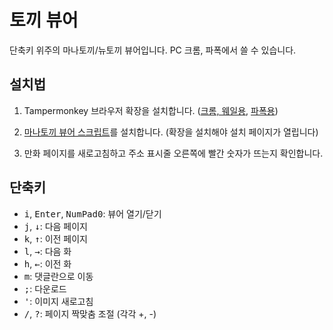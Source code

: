 # 토끼 뷰어

단축키 위주의 마나토끼/뉴토끼 뷰어입니다. PC 크롬, 파폭에서 쓸 수 있습니다.

## 설치법

1. Tampermonkey 브라우저 확장을 설치합니다.
   ([크롬, 웨일용](https://chrome.google.com/webstore/detail/tampermonkey/dhdgffkkebhmkfjojejmpbldmpobfkfo?hl=en),
   [파폭용](https://addons.mozilla.org/en-US/firefox/addon/tampermonkey/))

2. [마나토끼 뷰어 스크립트](https://greasyfork.org/scripts/418090-/code/manatoki_viewer.user.js)를
   설치합니다. (확장을 설치해야 설치 페이지가 열립니다)

3. 만화 페이지를 새로고침하고 주소 표시줄 오른쪽에 빨간 숫자가 뜨는지 확인합니다.

## 단축키

- <kbd>i</kbd>, <kbd>Enter</kbd>, <kbd>NumPad0</kbd>: 뷰어 열기/닫기
- <kbd>j</kbd>, <kbd>↓</kbd>: 다음 페이지
- <kbd>k</kbd>, <kbd>↑</kbd>: 이전 페이지
- <kbd>l</kbd>, <kbd>→</kbd>: 다음 화
- <kbd>h</kbd>, <kbd>←</kbd>: 이전 화
- <kbd>m</kbd>: 댓글란으로 이동
- <kbd>;</kbd>: 다운로드
- <kbd>'</kbd>: 이미지 새로고침
- <kbd>/</kbd>, <kbd>?</kbd>: 페이지 짝맞춤 조절 (각각 +, -)
